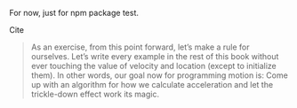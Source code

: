For now, just for npm package test.

Cite

> As an exercise, from this point forward, let’s make a rule for ourselves. Let’s write every example in the rest of this book without ever touching the value of velocity and location (except to initialize them). In other words, our goal now for programming motion is: Come up with an algorithm for how we calculate acceleration and let the trickle-down effect work its magic.